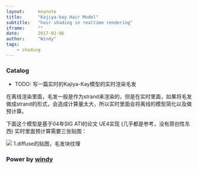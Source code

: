 ```yaml
---
layout:     keynote
title:      "Kajiya-kay Hair Model"
subtitle:   "hair shading in realtime rendering"
iframe:     ""
date:       2017-02-06
author:     "Windy"
tags:
    - shading
---
```


### Catalog

- TODO: 写一篇实时的Kajiya-Kay模型的实时渲染毛发

在离线渲染里面，毛发一般是作为strand来渲染的，但是在实时里面，如果将毛发做成strand的形式，会造成计算量太大，所以实时里面会将离线的模型简化以及做预计算。

下面这个模型是基于04年SIG ATI的论文 UE4实现 (几乎都是参考，没有原创性东西)
实时里面预计算需要三张贴图：

![](http://windypaper.github.io/img/bg_index.jpg)
1.diffuse的贴图，毛发块纹理


### Power by [windy](http://windypaper.github.io)
